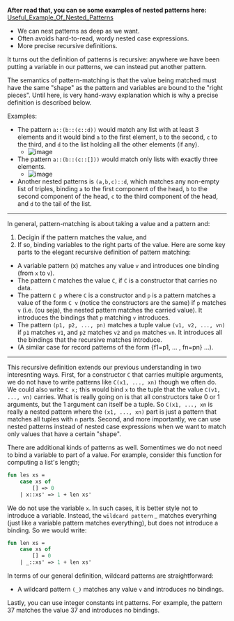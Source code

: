 **After read that, you can se some examples of nested patterns here:** [Useful_Example_Of_Nested_Patterns](Useful_Example_Of_Nested_Patterns.md)

- We can nest patterns as deep as we want.
- Often avoids hard-to-read, wordy nested case expressions.
- More precise recursive definitions.

It turns out the definition of patterns is recursive: anywhere we have been putting a variable in our patterns, we can instead put another pattern.

The semantics of pattern-matching is that the value being matched must have the same "shape" as the pattern and variables are bound to the "right pieces". 
Until here, is very hand-wavy explanation which is why a precise definition is described below.

Examples:

- The pattern `a::(b::(c::d))` would match any list with at least 3 elements and it would bind `a` to the first element, `b` to the second, `c` to the third, and `d` to the list holding all the other elements (if any).
	- ![image](https://user-images.githubusercontent.com/58439854/225187105-d830660b-46e1-4bee-b63d-6d7b21b80f21.png)
- The pattern `a::(b::(c::[]))` would match only lists with exactly three elements.
	- ![image](https://user-images.githubusercontent.com/58439854/225187185-7c64bbd4-539c-4343-8867-9e5140d2fed0.png)
- Another nested patterns is `(a,b,c)::d`, which matches any non-empty list of triples, binding `a` to the first component of the head, `b` to the second component of the head, `c` to the third component of the head, and `d` to the tail of the list.
--------
In general, pattern-matching is about taking a value and a pattern and:
1. Decigin if the pattern matches the value, and
2. If so, binding variables to the right parts of the value.
Here are some key parts to the elegant recursive definition of pattern matching:
- A variable pattern (x) matches any value `v` and introduces one binding (from `x` to `v`).
- The pattern `C` matches the value `C`, if `C` is a constructor that carries no data.
- The pattern `C p` where `C` is a constructor and `p` is a pattern matches a value of the form `C v` (notice the constructors are the same) if `p` matches `v` (i.e. (ou seja), the nested pattern matches the carried value). It introduces the bindings that `p` matching `v` introduces.
- The pattern `(p1, p2, ..., pn)` matches a tuple value `(v1, v2, ..., vn)` if `p1` matches `v1`, and `p2` matches `v2` and `pn` matches `vn`. It introduces all the bindings that the recursive matches introduce.
- (A similar case for record patterns of the form {f1=p1, ... , fn=pn} ...).
---

This recursive definition extends our previous understanding in two interesnting ways. First, for a constructor `C` that carries multiple arguments, we do not have to write patterns like `C(x1, ..., xn)` though we often do. We could also write `C x;` this would bind `x` to the tuple that the value `C(v1, ..., vn)` carries.
What is really going on is that all constructors take 0 or 1 arguments, but the 1 argument can itself be a tuple. So `C(x1, ..., xn` is really a nested pattern where the `(x1, ..., xn)` part is just a pattern that matches all tuples with `n` parts. Second, and more importantly, we can use nested patterns instead of nested case expressions when we want to match only values that have a certain "shape".

There are additional kinds of patterns as well. Somentimes we do not need to bind a variable to part of a value. For example, consider this function for computing a list's length;

```sml
fun les xs =
	case xs of
		[] => 0
	| x::xs' => 1 + len xs'
```

We do not use the variable `x`. In such cases, it is better style not to introduce a variable.
Instead, the `wildcard pattern` *_* matches everyrhing (just like a variable pattern matches everything), but does not introduce a binding.  So we would write:
```sml
fun len xs =
	case xs of
		[] = 0
	| _::xs' => 1 + len xs'
```
In terms of our general definition, wildcard patterns are straightforward:
- A wildcard pattern `(_)` matches any value `v` and introduces no bindings.

Lastly, you can use integer constants int patterns. For example, the pattern 37 matches the value 37 and introduces no bindings.